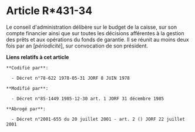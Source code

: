 # Article R*431-34

Le conseil d'administration délibère sur le budget de la caisse, sur son compte financier ainsi que sur toutes les décisions
afférentes à la gestion des prêts et aux opérations du fonds de garantie. Il se réunit au moins deux fois par an
[*périodicité*], sur convocation de son président.

**Liens relatifs à cet article**

	**Codifié par**:

	  - Décret n°78-622 1978-05-31 JORF 8 JUIN 1978

	**Modifié par**:

	  - Décret n°85-1449 1985-12-30 art. 1 JORF 31 décembre 1985

	**Abrogé par**:

	  - Décret n°2001-655 du 20 juillet 2001 - art. 2 () JORF 22 juillet 2001
